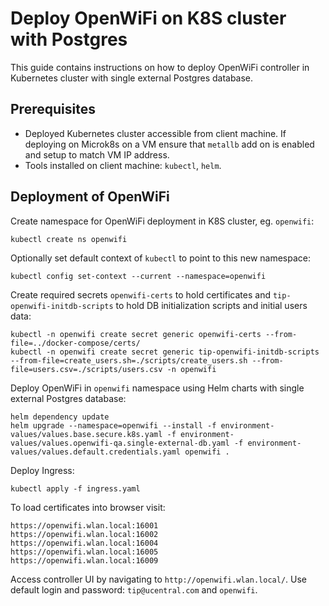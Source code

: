 # Deploy OpenWiFi on K8S cluster with Postgres

This guide contains instructions on how to deploy OpenWiFi controller in Kubernetes cluster with single external Postgres database.

## Prerequisites

- Deployed Kubernetes cluster accessible from client machine. If deploying on Microk8s on a VM ensure that `metallb` add on is enabled and setup to match VM IP address.
- Tools installed on client machine: `kubectl`, `helm`.

## Deployment of OpenWiFi

Create namespace for OpenWiFi deployment in K8S cluster, eg. `openwifi`:

```
kubectl create ns openwifi
```

Optionally set default context of `kubectl` to point to this new namespace:

```
kubectl config set-context --current --namespace=openwifi
```

Create required secrets `openwifi-certs` to hold certificates and  `tip-openwifi-initdb-scripts` to hold DB initialization scripts and initial users data:

```
kubectl -n openwifi create secret generic openwifi-certs --from-file=../docker-compose/certs/
kubectl -n openwifi create secret generic tip-openwifi-initdb-scripts --from-file=create_users.sh=./scripts/create_users.sh --from-file=users.csv=./scripts/users.csv -n openwifi
```

Deploy OpenWiFi in `openwifi` namespace using Helm charts with single external Postgres database:

```
helm dependency update
helm upgrade --namespace=openwifi --install -f environment-values/values.base.secure.k8s.yaml -f environment-values/values.openwifi-qa.single-external-db.yaml -f environment-values/values.default.credentials.yaml openwifi .
```

Deploy Ingress:

```
kubectl apply -f ingress.yaml
```

To load certificates into browser visit:

```
https://openwifi.wlan.local:16001
https://openwifi.wlan.local:16002
https://openwifi.wlan.local:16004
https://openwifi.wlan.local:16005
https://openwifi.wlan.local:16009
```

Access controller UI by navigating to `http://openwifi.wlan.local/`. Use default login and password: `tip@ucentral.com` and `openwifi`.
